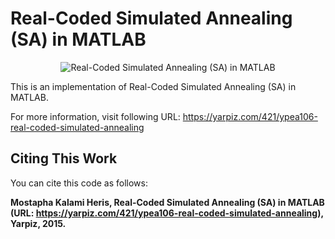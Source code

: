 # Real-Coded Simulated Annealing (SA) in MATLAB

<p align="center">
    <img src="https://yarpiz.com/wp-content/uploads/2015/09/ypea106-real-coded-simulated-annealing.jpg" alt="Real-Coded Simulated Annealing (SA) in MATLAB">
</p>

This is an implementation of Real-Coded Simulated Annealing (SA) in MATLAB.

For more information, visit following URL:
https://yarpiz.com/421/ypea106-real-coded-simulated-annealing

## Citing This Work
You can cite this code as follows:

**Mostapha Kalami Heris, Real-Coded Simulated Annealing (SA) in MATLAB (URL: https://yarpiz.com/421/ypea106-real-coded-simulated-annealing), Yarpiz, 2015.**
